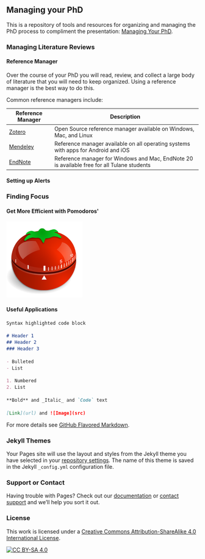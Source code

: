 ## Managing your PhD

This is a repository of tools and resources for organizing and managing the PhD process to compliment the presentation: [Managing Your PhD](https://github.com/pete-lawson/managing-your-phd/raw/main/resources/managing-your-phd.pdf). 

### Managing Literature Reviews

#### Reference Manager

Over the course of your PhD you will read, review, and collect a large body of literature that you will need to keep organized. Using a reference manager is the best way to do this.

Common reference managers include:

Reference Manager | Description
------------ | -------------
[Zotero](https://www.zotero.org/) | Open Source reference manager available on Windows, Mac, and Linux
[Mendeley](https://www.mendeley.com/) | Reference manager available on all operating systems with apps for Android and iOS
[EndNote](https://libguides.tulane.edu/endnote) | Reference manager for Windows and Mac, EndNote 20 is available free for all Tulane students

#### Setting up Alerts

### Finding Focus

#### Get More Efficient with Pomodoros'

<img src="https://raw.githubusercontent.com/pete-lawson/managing-your-phd/main/images/pomodoro.png" alt="Pomodoro Tomato" width="200"> 

#### Useful Applications
```markdown
Syntax highlighted code block

# Header 1
## Header 2
### Header 3

- Bulleted
- List

1. Numbered
2. List

**Bold** and _Italic_ and `Code` text

[Link](url) and ![Image](src)
```

For more details see [GitHub Flavored Markdown](https://guides.github.com/features/mastering-markdown/).

### Jekyll Themes

Your Pages site will use the layout and styles from the Jekyll theme you have selected in your [repository settings](https://github.com/pete-lawson/managing-your-phd/settings). The name of this theme is saved in the Jekyll `_config.yml` configuration file.

### Support or Contact

Having trouble with Pages? Check out our [documentation](https://docs.github.com/categories/github-pages-basics/) or [contact support](https://support.github.com/contact) and we’ll help you sort it out.

### License
This work is licensed under a
[Creative Commons Attribution-ShareAlike 4.0 International License][cc-by-sa].

[![CC BY-SA 4.0][cc-by-sa-image]][cc-by-sa]

[cc-by-sa]: http://creativecommons.org/licenses/by-sa/4.0/
[cc-by-sa-image]: https://licensebuttons.net/l/by-sa/4.0/88x31.png
[cc-by-sa-shield]: https://img.shields.io/badge/License-CC%20BY--SA%204.0-lightgrey.svg

